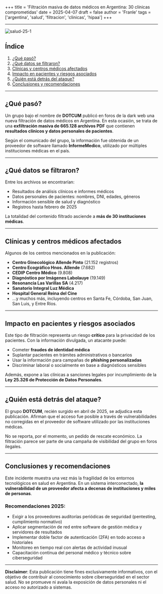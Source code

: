+++
title = 'Filtración masiva de datos médicos en Argentina: 30 clínicas comprometidas'
date = 2025-04-07
draft = false
author = 'Franle'
tags = ['argentina', 'salud', 'filtracion', 'clinicas', 'hipaa']
+++

---

![salud-25-1](https://i.ibb.co/1fmGgm1j/Captura-de-pantalla-2025-04-07-a-la-s-10-53-04-a-m.png)

## Índice
1. [¿Qué pasó?](#qué-pasó)
2. [¿Qué datos se filtraron?](#qué-datos-se-filtraron)
3. [Clínicas y centros médicos afectados](#clínicas-y-centros-médicos-afectados)
4. [Impacto en pacientes y riesgos asociados](#impacto-en-pacientes-y-riesgos-asociados)
5. [¿Quién está detrás del ataque?](#quién-está-detrás-del-ataque)
6. [Conclusiones y recomendaciones](#conclusiones-y-recomendaciones)

---

## ¿Qué pasó?

Un grupo bajo el nombre de **DOTCUM** publicó en foros de la dark web una nueva filtración de datos médicos en Argentina. En esta ocasión, se trata de una **exfiltración masiva de 665.128 archivos PDF** que contienen **resultados clínicos y datos personales de pacientes**.

Según el comunicado del grupo, la información fue obtenida de un proveedor de software llamado **InformeMedico**, utilizado por múltiples instituciones médicas en el país.

---

## ¿Qué datos se filtraron?

Entre los archivos se encontrarían:
- Resultados de análisis clínicos e informes médicos
- Datos personales de pacientes: nombres, DNI, edades, géneros
- Información sensible de salud y diagnóstico
- Registros hasta febrero de 2025

La totalidad del contenido filtrado asciende a **más de 30 instituciones médicas**.

---

## Clínicas y centros médicos afectados

Algunos de los centros mencionados en la publicación:
- **Centro Ginecológico Allende Pinto** (21.152 registros)
- **Centro Ecográfico Hnos. Allende** (7.682)
- **CEDIP Centro Médico** (9.808)
- **Diagnóstico por Imágenes Labolauye** (19.149)
- **Resonancia Las Varillas SA** (4.217)
- **Sanatorio Integral Luz Médica**
- **Hospital General Reina del Cine**
- ...y muchos más, incluyendo centros en Santa Fe, Córdoba, San Juan, San Luis, y Entre Ríos.

---

## Impacto en pacientes y riesgos asociados

Este tipo de filtración representa un riesgo **crítico** para la privacidad de los pacientes. Con la información divulgada, un atacante puede:
- Cometer **fraudes de identidad médica**
- Suplantar pacientes en trámites administrativos o bancarios
- Usar la información para campañas de **phishing personalizadas**
- Discriminar laboral o socialmente en base a diagnósticos sensibles

Además, expone a las clínicas a sanciones legales por incumplimiento de la **Ley 25.326 de Protección de Datos Personales**.

---

## ¿Quién está detrás del ataque?

El grupo **DOTCUM**, recién surgido en abril de 2025, se adjudica esta publicación. Afirman que el acceso fue posible a través de vulnerabilidades no corregidas en el proveedor de software utilizado por las instituciones médicas.

No se reporta, por el momento, un pedido de rescate económico. La filtración parece ser parte de una campaña de visibilidad del grupo en foros ilegales.

---

## Conclusiones y recomendaciones

Este incidente muestra una vez más la fragilidad de los entornos tecnológicos en salud en Argentina. En un sistema interconectado, **la vulnerabilidad de un proveedor afecta a decenas de instituciones y miles de personas**.

### Recomendaciones 2025:
- Exigir a los proveedores auditorías periódicas de seguridad (pentesting, cumplimiento normativo)
- Aplicar segmentación de red entre software de gestión médica y servidores de resultados
- Implementar doble factor de autenticación (2FA) en todo acceso a historiales
- Monitoreo en tiempo real con alertas de actividad inusual
- Capacitación continua del personal médico y técnico sobre ciberseguridad

---

**Disclaimer**: Esta publicación tiene fines exclusivamente informativos, con el objetivo de contribuir al conocimiento sobre ciberseguridad en el sector salud. No se promueve ni avala la exposición de datos personales ni el acceso no autorizado a sistemas.
